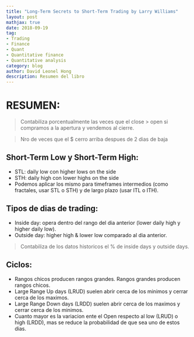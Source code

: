 ```yaml
---
title: "Long-Term Secrets to Short-Term Trading by Larry Williams"
layout: post
mathjax: true
date: 2018-09-19
tag:
- Trading
- Finance
- Quant
- Quantitative finance
- Quantitative analysis
category: blog
author: David Leonel Hong
description: Resumen del libro
---
```

# RESUMEN:
> Contabiliza porcentualmente las veces que el close > open si compramos a la apertura y vendemos al cierre.

> Nro de veces que el $ cerro arriba despues de 2 dias de baja

## Short-Term Low y Short-Term High:
* STL: daily low con higher lows on the side
* STH: daily high con lower highs on the side
* Podemos aplicar los mismo para timeframes intermedios (como fractales, usar STL o STH) y de largo plazo (usar ITL o ITH).

## Tipos de dias de trading:
* Inside day: opera dentro del rango del dia anterior (lower daily high y higher daily low).
* Outside day: higher high & lower low comparado al dia anterior.

> Contabiliza de los datos historicos el % de inside days y outside days.

## Ciclos:
* Rangos chicos producen rangos grandes. Rangos grandes producen rangos chicos.
* Large Range Up days (LRUD) suelen abrir cerca de los minimos y cerrar cerca de los maximos.
* Large Range Down days (LRDD) suelen abrir cerca de los maximos y cerrar cerca de los minimos.
* Cuanto mayor es la variacion ente el Open respecto al low (LRUD) o high (LRDD), mas se reduce la probabilidad de que sea uno de estos dias.

